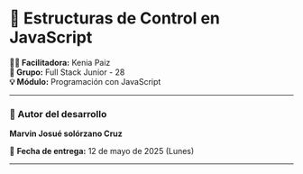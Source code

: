 # 🧠 Estructuras de Control en JavaScript

**👩‍🏫 Facilitadora:** Kenia Paiz  
**📘 Grupo:** Full Stack Junior - 28  
**💡 Módulo:** Programación con JavaScript 

---

### 🧑 Autor del desarrollo
**Marvin Josué solórzano Cruz**

📆 **Fecha de entrega:** 12 de mayo de 2025 (Lunes)

---
